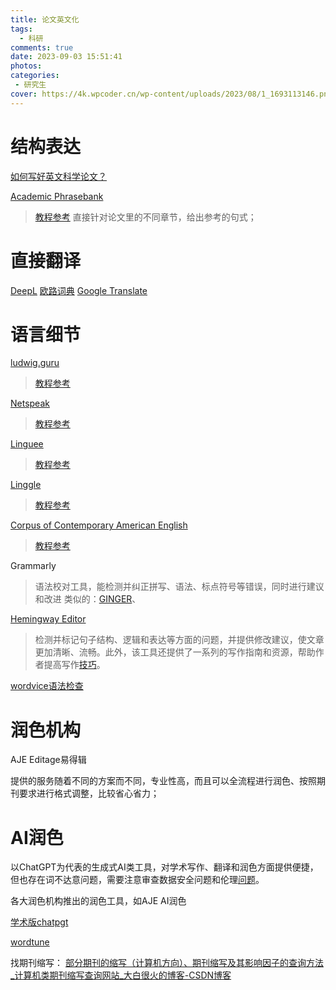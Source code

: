 ```yaml
---
title: 论文英文化
tags:
  - 科研
comments: true
date: 2023-09-03 15:51:41
photos: 
categories:
 - 研究生
cover: https://4k.wpcoder.cn/wp-content/uploads/2023/08/1_1693113146.png
---
```

# 结构表达

[如何写好英文科学论文？](https://mp.weixin.qq.com/s/MoFRsYS6aG1u0EYPjGii3g)

[Academic Phrasebank](https://www.phrasebank.manchester.ac.uk/introducing-work/)

> [教程参考](https://zhuanlan.zhihu.com/p/237582629) 直接针对论文里的不同章节，给出参考的句式；

# 直接翻译

[DeepL](https://www.deepl.com/translator) [欧路词典](https://dict.eudic.net/) [Google Translate](https://translate.google.com/?hl=en&sl=auto&tl=en&op=translate)

# 语言细节

[ludwig.guru](https://app.ludwig.guru/s/traffic+planning+network)

> [教程参考](https://zhuanlan.zhihu.com/p/142658414)

[Netspeak](https://netspeak.org/)

> [教程参考](https://www.funglish.com.tw/%E5%9B%9B%E5%80%8B%E5%85%A7%E8%A1%8C%E4%BA%BA%E6%89%8D%E7%9F%A5%E9%81%93%E7%9A%84%E5%AF%AB%E4%BD%9C%E7%A5%9E%E5%99%A8%EF%BC%8C%E8%AE%93%E4%BD%A0%E4%BA%8B%E5%8D%8A%E5%8A%9F%E5%80%8D%E5%AF%AB%E5%87%BA/)

[Linguee](https://www.linguee.com/)

> [教程参考](https://www.funglish.com.tw/%E5%9B%9B%E5%80%8B%E5%85%A7%E8%A1%8C%E4%BA%BA%E6%89%8D%E7%9F%A5%E9%81%93%E7%9A%84%E5%AF%AB%E4%BD%9C%E7%A5%9E%E5%99%A8%EF%BC%8C%E8%AE%93%E4%BD%A0%E4%BA%8B%E5%8D%8A%E5%8A%9F%E5%80%8D%E5%AF%AB%E5%87%BA/)

[Linggle](https://linggle.com/)

> [教程参考](https://zhuanlan.zhihu.com/p/87499946)

[Corpus of Contemporary American English](https://www.english-corpora.org/coca/)

> [教程参考](https://zhuanlan.zhihu.com/p/128683003)

Grammarly

> 语法校对工具，能检测并纠正拼写、语法、标点符号等错误，同时进行建议和改进
> 类似的：[GINGER](https://www.gingersoftware.com/)、

[Hemingway Editor](https://hemingwayapp.com/)

> 检测并标记句子结构、逻辑和表达等方面的问题，并提供修改建议，使文章更加清晰、流畅。此外，该工具还提供了一系列的写作指南和资源，帮助作者提高写作[技巧](https://www.sohu.com/a/702887796_121679860)。

[wordvice语法检查](https://wordvice.ai/cn)

# 润色机构

AJE
Editage易得辑

提供的服务随着不同的方案而不同，专业性高，而且可以全流程进行润色、按照期刊要求进行格式调整，比较省心省力；

# AI润色

以ChatGPT为代表的生成式AI类工具，对学术写作、翻译和润色方面提供便捷，但也存在词不达意问题，需要注意审查数据安全问题和伦理[问题](https://cn.scientific-publishing.webshop.elsevier.com/research-process-cn/the-dangers-of-ai-assisted-academic-writing/)。

各大润色机构推出的润色工具，如AJE AI润色

[学术版chatpgt](https://www.qbitai.com/2023/04/43347.html)

[wordtune](https://www.wordtune.com/plans)

找期刊缩写： [部分期刊的缩写（计算机方向）、期刊缩写及其影响因子的查询方法_计算机类期刊缩写查询网站_大白很火的博客-CSDN博客](https://blog.csdn.net/sdbyp/article/details/121413155)
